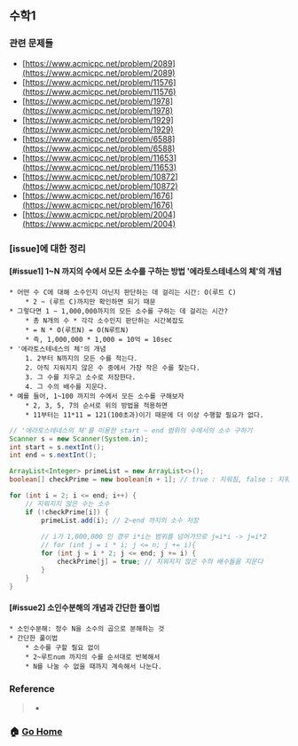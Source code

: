## 수학1

### 관련 문제들
* [https://www.acmicpc.net/problem/2089](https://www.acmicpc.net/problem/2089)
* [https://www.acmicpc.net/problem/11576](https://www.acmicpc.net/problem/11576)
* [https://www.acmicpc.net/problem/1978](https://www.acmicpc.net/problem/1978)
* [https://www.acmicpc.net/problem/1929](https://www.acmicpc.net/problem/1929)
* [https://www.acmicpc.net/problem/6588](https://www.acmicpc.net/problem/6588)
* [https://www.acmicpc.net/problem/11653](https://www.acmicpc.net/problem/11653)
* [https://www.acmicpc.net/problem/10872](https://www.acmicpc.net/problem/10872)
* [https://www.acmicpc.net/problem/1676](https://www.acmicpc.net/problem/1676)
* [https://www.acmicpc.net/problem/2004](https://www.acmicpc.net/problem/2004)


### [issue]에 대한 정리
#### [#issue1] 1~N 까지의 수에서 모든 소수를 구하는 방법 '에라토스테네스의 체'의 개념
    * 어떤 수 C에 대해 소수인지 아닌지 판단하는 데 걸리는 시간: O(루트 C)
        * 2 ~ (루트 C)까지만 확인하면 되기 때문
    * 그렇다면 1 ~ 1,000,000까지의 모든 소수를 구하는 데 걸리는 시간?
        * 총 N개의 수 * 각각 소수인지 판단하는 시간복잡도
        * = N * O(루트N) = O(N루트N)
        * 즉, 1,000,000 * 1,000 = 10억 = 10sec
    * '에라토스테네스의 체'의 개념
        1. 2부터 N까지의 모든 수를 적는다.
        2. 아직 지워지지 않은 수 중에서 가장 작은 수를 찾는다.
        3. 그 수를 지우고 소수로 저장한다.
        4. 그 수의 배수를 지운다.
    * 예를 들어, 1~100 까지의 수에서 모든 소수를 구해보자
        * 2, 3, 5, 7의 순서로 위의 방법을 적용하면 
        * 11부터는 11*11 = 121(100초과)이기 때문에 더 이상 수행할 필요가 없다.
~~~java
// '에라토스테네스의 체'를 이용한 start ~ end 범위의 수에서의 소수 구하기
Scanner s = new Scanner(System.in);
int start = s.nextInt();
int end = s.nextInt();

ArrayList<Integer> primeList = new ArrayList<>(); 
boolean[] checkPrime = new boolean[n + 1]; // true : 지워짐, false : 지워지지 않음

for (int i = 2; i <= end; i++) {
    // 지워지지 않은 수는 소수
    if (!checkPrime[i]) {
        primeList.add(i); // 2~end 까지의 소수 저장
        
        // i가 1,000,000 인 경우 i*i는 범위를 넘어가므로 j=i*i -> j=i*2
        // for (int j = i * i; j <= n; j += i){
        for (int j = i * 2; j <= end; j += i) { 
            checkPrime[j] = true; // 지워지지 않은 수의 배수들을 지운다
        }
    }
}
~~~
    
#### [#issue2] 소인수분해의 개념과 간단한 풀이법
    * 소인수분해: 정수 N을 소수의 곱으로 분해하는 것
    * 간단한 풀이법 
        * 소수를 구할 필요 없이
        * 2~루트num 까지의 수를 순서대로 반복해서
        * N를 나눌 수 없을 때까지 계속해서 나눈다.

### Reference
> - []()

### :house: [Go Home](https://github.com/Do-Hee/algorithm-study) 
